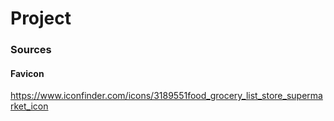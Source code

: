 # Project





### Sources

#### Favicon

https://www.iconfinder.com/icons/3189551food_grocery_list_store_supermarket_icon
